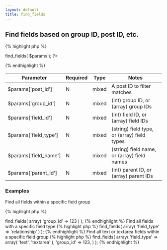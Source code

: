 ```yaml
---
layout: default
title: find_fields
---
```


## Find fields based on group ID, post ID, etc.

{% highlight php %}
<?php CFS()->find_fields( $params ); ?>
{% endhighlight %}

| Parameter | Required | Type | Notes |
|-----------|----------|------|-------|
| $params['post_id'] | N | mixed | A post ID to filter matches |
| $params['group_id'] | N | mixed | (int) group ID, or (array) group IDs |
| $params['field_id'] | N | mixed | (int) field ID, or (array) field IDs |
| $params['field_type'] | N | mixed | (string) field type, or (array) field types |
| $params['field_name'] | N | mixed | (string) field name, or (array) field names |
| $params['parent_id'] | N | mixed | (int) parent ID, or (array) parent IDs |

### Examples

Find all fields within a specific field group

{% highlight php %}
<?php
$fields = CFS()->find_fields( array( 'group_id' => 123 ) );
{% endhighlight %}

Find all fields with a specific field type

{% highlight php %}
<?php
$fields = CFS()->find_fields( array( 'field_type' => 'relationship' ) );
{% endhighlight %}

Find all text or textarea fields within a specific field group

{% highlight php %}
<?php
$fields = CFS()->find_fields( array(
  'field_type' => array( 'text', 'textarea' ),
  'group_id' => 123,
) );
{% endhighlight %}
